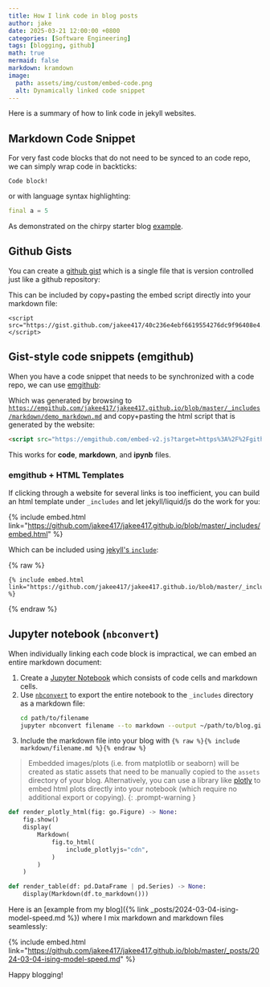```yaml
---
title: How I link code in blog posts
author: jake
date: 2025-03-21 12:00:00 +0800
categories: [Software Engineering]
tags: [blogging, github]
math: true
mermaid: false
markdown: kramdown
image:
  path: assets/img/custom/embed-code.png
  alt: Dynamically linked code snippet
---
```


Here is a summary of how to link code in jekyll websites.

## Markdown Code Snippet
For very fast code blocks that do not need to be synced to an code repo, we can simply wrap code in backticks:

```
Code block!
```

or with language syntax highlighting:

```dart
final a = 5
```

As demonstrated on the chirpy starter blog [example](https://chirpy.cotes.page/posts/text-and-typography/#code-blocks).

## Github Gists
You can create a [github gist](https://gist.github.com/) which is a single file that is version controlled just like a github repository:

<script src="https://gist.github.com/jakee417/40c236e4ebf6619554276dc9f96408e4.js"></script>

This can be included by copy+pasting the embed script directly into your markdown file:
```
<script src="https://gist.github.com/jakee417/40c236e4ebf6619554276dc9f96408e4.js"></script>
```

## Gist-style code snippets (emgithub)
When you have a code snippet that needs to be synchronized with a code repo, we can use [emgithub](https://emgithub.com/):

<script src="https://emgithub.com/embed-v2.js?target=https%3A%2F%2Fgithub.com%2Fjakee417%2Fjakee417.github.io%2Fblob%2Fmaster%2F_includes%2Fmarkdown%2Fdemo_markdown.md&style=color-brewer&type=markdown&showBorder=on&showLineNumbers=on&showFileMeta=on&showFullPath=on&showCopy=on"></script>

Which was generated by browsing to [`https://emgithub.com/jakee417/jakee417.github.io/blob/master/_includes/markdown/demo_markdown.md`](https://emgithub.com/jakee417/jakee417.github.io/blob/master/_includes/markdown/demo_markdown.md) and copy+pasting the html script that is generated by the website:

```html
<script src="https://emgithub.com/embed-v2.js?target=https%3A%2F%2Fgithub.com%2Fjakee417%2Fjakee417.github.io%2Fblob%2Fmaster%2F_includes%2Fmarkdown%2Fdemo_markdown.md&style=color-brewer&type=markdown&showBorder=on&showLineNumbers=on&showFileMeta=on&showFullPath=on&showCopy=on"></script>
```

This works for **code**, **markdown**, and **ipynb** files.

### emgithub + HTML Templates
If clicking through a website for several links is too inefficient, you can build an html template under `_includes` and let jekyll/liquid/js do the work for you:

{% include embed.html link="https://github.com/jakee417/jakee417.github.io/blob/master/_includes/embed.html" %}

Which can be included using [jekyll's `include`](https://jekyllrb.com/docs/includes/):

{% raw %}
```
{% include embed.html link="https://github.com/jakee417/jakee417.github.io/blob/master/_includes/embed.html" %}
```
{% endraw %}

## Jupyter notebook (`nbconvert`)
When individually linking each code block is impractical, we can embed an entire markdown document:

1. Create a [Jupyter Notebook](https://jupyter.org/) which consists of code cells and markdown cells.
2. Use [`nbconvert`](https://nbconvert.readthedocs.io/en/latest/) to export the entire notebook to the `_includes` directory as a markdown file:
    ```bash
    cd path/to/filename
    jupyter nbconvert filename --to markdown --output ~/path/to/blog.github.io/_includes/markdown/filename.md
    ```
3. Include the markdown file into your blog with `{% raw %}{% include markdown/filename.md %}{% endraw %}`

> Embedded images/plots (i.e. from matplotlib or seaborn) will be created as static assets that need to be manually copied to the `assets` directory of your blog. Alternatively, you can use a library like [plotly](https://plotly.com/) to embed html plots directly into your notebook (which require no additional export or copying).
{: .prompt-warning } 

```python
def render_plotly_html(fig: go.Figure) -> None:
    fig.show()
    display(
        Markdown(
            fig.to_html(
                include_plotlyjs="cdn",
            )
        )
    )

def render_table(df: pd.DataFrame | pd.Series) -> None:
    display(Markdown(df.to_markdown()))
```

Here is an [example from my blog]({% link _posts/2024-03-04-ising-model-speed.md %}) where I mix markdown and markdown files seamlessly:

{% include embed.html link="https://github.com/jakee417/jakee417.github.io/blob/master/_posts/2024-03-04-ising-model-speed.md" %}

Happy blogging!
